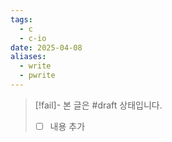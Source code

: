 ```yaml
---
tags:
  - c
  - c-io
date: 2025-04-08
aliases:
  - write
  - pwrite
---
```

> [!fail]- 본 글은 #draft 상태입니다.
> - [ ] 내용 추가